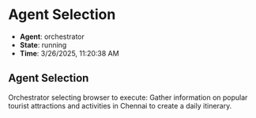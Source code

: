 # Agent Selection

- **Agent**: orchestrator
- **State**: running
- **Time**: 3/26/2025, 11:20:38 AM

## Agent Selection

Orchestrator selecting browser to execute: Gather information on popular tourist attractions and activities in Chennai to create a daily itinerary.

